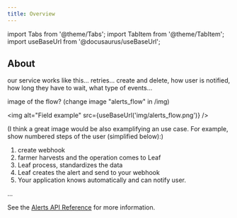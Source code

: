 ```yaml
---
title: Overview
---
```


import Tabs from '@theme/Tabs';
import TabItem from '@theme/TabItem';
import useBaseUrl from '@docusaurus/useBaseUrl';

## About

our service works like this... retries... create and delete, how user is 
notified, how long they have to wait, what type of events... 

image of the flow? (change image "alerts_flow" in /img)

<img alt="Field example" src={useBaseUrl('img/alerts_flow.png')} />

(I think a great image would be also examplifying an use case. For example, 
show numbered steps of the user (simplified below):)

1. create webhook
1. farmer harvests and the operation comes to Leaf
1. Leaf process, standardizes the data
1. Leaf creates the alert and send to your webhook
1. Your application knows automatically and can notify user.

...

See the [Alerts API Reference][alerts_endpoints] for more information.

[alerts_endpoints]: alerts_endpoints.md
